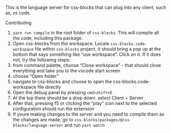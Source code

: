 This is the language server for css-blocks that can plug into any client, such
as, vs code.

Contributing
1. `yarn run compile` in the root folder of `css-blocks`. This will compile all
   the code, including this package.
2. Open css-blocks from the workspace. Locate `css-blocks.code-workspace` file
   within `css-blocks` project. It should bring a pop up at the bottom that says
   something like “use workspace”. Click on it. If it does not, try the
   following  steps:
  1. from command palette, choose “Close workspace” - that should close
     everything and take you to the vscode start screen
  2. choose “Open folder”
  3. navigate to css-blocks and choose to open the css-blocks.code-workspace
     file directly
3. Open the debug panel by pressing `cmd+shift+D`
4. At the top there should be a drop down. select Client + Server
5. After that, pressing f5 or clicking the “play” icon next to the selected
   configuration should run the extension
6. If youre making changes to the server and you need to compile them as the
   changes are made, go to `css-blocks/packages/@css-blocks/language-server` and
   run `yarn watch`

